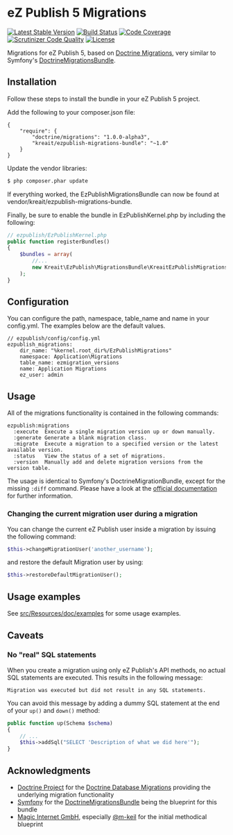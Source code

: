 # eZ Publish 5 Migrations

[![Latest Stable Version](https://img.shields.io/packagist/v/kreait/ezpublish-migrations-bundle.svg?style=flat-square)](https://packagist.org/packages/kreait/ezpublish-migrations-bundle)
[![Build Status](https://img.shields.io/travis/kreait/ezpublish-migrations-bundle.svg?style=flat-square)](http://travis-ci.org/kreait/ezpublish-migrations-bundle)
[![Code Coverage](https://img.shields.io/scrutinizer/coverage/g/kreait/ezpublish-migrations-bundle.svg?style=flat-square)](https://scrutinizer-ci.com/g/kreait/ezpublish-migrations-bundle/?branch=master)
[![Scrutinizer Code Quality](https://img.shields.io/scrutinizer/g/kreait/ezpublish-migrations-bundle.svg?style=flat-square)](https://scrutinizer-ci.com/g/kreait/ezpublish-migrations-bundle/?branch=master)
[![License](http://img.shields.io/badge/Licence-MIT-brightgreen.svg?style=flat-square)](https://packagist.org/packages/kreait/ezpublish-migrations-bundle)

Migrations for eZ Publish 5, based on [Doctrine Migrations](https://github.com/doctrine/migrations), very similar to Symfony's
[DoctrineMigrationsBundle](https://github.com/doctrine/DoctrineMigrationsBundle).



## Installation

Follow these steps to install the bundle in your eZ Publish 5 project.

Add the following to your composer.json file:

```
{
    "require": {
        "doctrine/migrations": "1.0.0-alpha3",
        "kreait/ezpublish-migrations-bundle": "~1.0"
    }
}
```

Update the vendor libraries:

```bash
$ php composer.phar update
```

If everything worked, the EzPublishMigrationsBundle can now be found at vendor/kreait/ezpublish-migrations-bundle.

Finally, be sure to enable the bundle in EzPublishKernel.php by including the following:

```php
// ezpublish/EzPublishKernel.php
public function registerBundles()
{
    $bundles = array(
        //...
        new Kreait\EzPublish\MigrationsBundle\KreaitEzPublishMigrationsBundle(),
    );
}
```

## Configuration

You can configure the path, namespace, table_name and name in your config.yml.
The examples below are the default values.

```
// ezpublish/config/config.yml
ezpublish_migrations:
    dir_name: "%kernel.root_dir%/EzPublishMigrations"
    namespace: Application\Migrations
    table_name: ezmigration_versions
    name: Application Migrations
    ez_user: admin
```

## Usage

All of the migrations functionality is contained in the following commands:

```
ezpublish:migrations
  :execute  Execute a single migration version up or down manually.
  :generate Generate a blank migration class.
  :migrate  Execute a migration to a specified version or the latest available version.
  :status   View the status of a set of migrations.
  :version  Manually add and delete migration versions from the version table.
```

The usage is identical to Symfony's DoctrineMigrationBundle, except for the missing `:diff` command.
Please have a look at the
[official documentation](http://symfony.com/doc/current/bundles/DoctrineMigrationsBundle/index.html)
for further information.

### Changing the current migration user during a migration

You can change the current eZ Publish user inside a migration by issuing the following command:

```php
$this->changeMigrationUser('another_username');
```

and restore the default Migration user by using:

```php
$this->restoreDefaultMigrationUser();
```

## Usage examples

See [src/Resources/doc/examples](src/Resources/doc/examples) for some usage examples.

## Caveats

### No "real" SQL statements

When you create a migration using only eZ Publish's API methods, no actual SQL statements are executed. This results in the following message:

```
Migration was executed but did not result in any SQL statements.
```

You can avoid this message by adding a dummy SQL statement at the end of your `up()` and `down()` method:

```php
public function up(Schema $schema)
{
    // ...
    $this->addSql("SELECT 'Description of what we did here'");
}
```


## Acknowledgments

- [Doctrine Project](http://www.doctrine-project.org/) for the [Doctrine Database Migrations](https://github.com/doctrine/migrations) providing the underlying migration functionality
- [Symfony](http://symfony.com/) for the [DoctrineMigrationsBundle](https://github.com/doctrine/DoctrineMigrationsBundle) being the blueprint for this bundle
- [Magic Internet GmbH](http://www.magicinternet.de/), especially [@m-keil](https://github.com/m-keil) for the initial methodical blueprint
